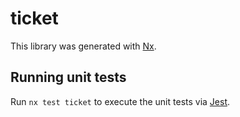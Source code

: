 # ticket

This library was generated with [Nx](https://nx.dev).

## Running unit tests

Run `nx test ticket` to execute the unit tests via [Jest](https://jestjs.io).
